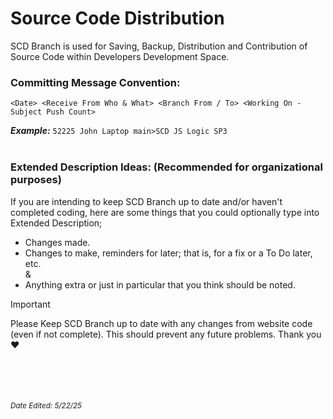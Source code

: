 # Source Code Distribution

SCD Branch is used for Saving, Backup, Distribution and Contribution of Source Code within Developers Development Space.

### Committing Message Convention:
`<Date> <Receive From Who & What> <Branch From / To> <Working On - Subject Push Count>`

_**Example:**_ `52225 John Laptop main>SCD JS Logic SP3` <br/><br/>

### Extended Description Ideas: (Recommended for organizational purposes)
If you are intending to keep SCD Branch up to date and/or haven't completed coding, here are some things that you could optionally type into Extended Description;
- Changes made.
- Changes to make, reminders for later; that is, for a fix or a To Do later, etc.\
  &
- Anything extra or just in particular that you think should be noted.

> [!IMPORTANT]
> Please Keep SCD Branch up to date with any changes from website code (even if not complete). This should prevent any future problems. Thank you :heart:

<br/><br/><br/><br/> _<sub>Date Edited: 5/22/25<sub/>_
